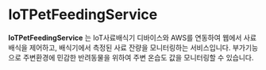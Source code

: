 # IoTPetFeedingService

**IoTPetFeedingService** 는 IoT사료배식기 디바이스와 AWS를 연동하여 웹에서 사료 배식을 제어하고, 배식기에서 측정된 사료 잔량을 모니터링하는 서비스입니다. 부가기능으로 주변환경에 민감한 반려동물을 위하여 주변 온습도 값을 모니터링할 수 있습니다.
